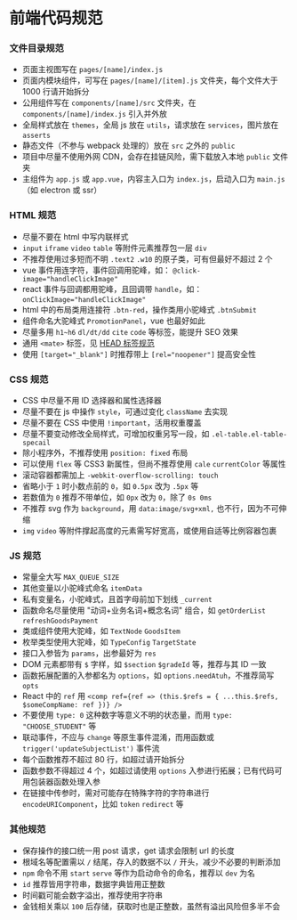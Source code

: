 # 前端代码规范

### 文件目录规范

- 页面主视图写在 `pages/[name]/index.js`
- 页面内模块组件，可写在 `pages/[name]/[item].js` 文件夹，每个文件大于 1000 行请开始拆分
- 公用组件写在 `components/[name]/src` 文件夹，在 `components/[name]/index.js` 引入并外放
- 全局样式放在 `themes`，全局 js 放在 `utils`，请求放在 `services`，图片放在 `asserts`
- 静态文件（不参与 webpack 处理的）放在 `src` 之外的 `public`
- 项目中尽量不使用外网 CDN，会存在挂链风险，需下载放入本地 `public` 文件夹
- 主组件为 `app.js` 或 `app.vue`，内容主入口为 `index.js`，启动入口为 `main.js`（如 electron 或 ssr）

### HTML 规范

- 尽量不要在 html 中写内联样式
- `input` `iframe` `video` `table` 等附件元素推荐包一层 `div`
- 不推荐使用过多短而不明 `.text2` `.w10` 的原子类，可有但最好不超过 2 个
- vue 事件用连字符，事件回调用驼峰，如： `@click-image="handleClickImage"`
- react 事件与回调都用驼峰，且回调带 `handle`，如： `onClickImage="handleClickImage"`
- html 中的布局类用连接符 `.btn-red`，操作类用小驼峰式 `.btnSubmit`
- 组件命名大驼峰式 `PromotionPanel`，vue 也最好如此
- 尽量多用 `h1~h6` `dl/dt/dd` `cite` `code` 等标签，能提升 SEO 效果
- 通用 `<mate>` 标签，见 [HEAD 标签规范](pages/doc/HEAD%20标签规范)
- 使用 `[target="_blank"]` 时推荐带上 `[rel="noopener"]` 提高安全性

### CSS 规范

- CSS 中尽量不用 ID 选择器和属性选择器
- 尽量不要在 js 中操作 `style`，可通过变化 `className` 去实现
- 尽量不要在 CSS 中使用 `!important`，活用权重覆盖
- 尽量不要变动修改全局样式，可增加权重另写一段，如 `.el-table.el-table-specail`
- 除小程序外，不推荐使用 `position: fixed` 布局
- 可以使用 `flex` 等 CSS3 新属性，但尚不推荐使用 `cale` `currentColor` 等属性
- 滚动容器都需加上 `-webkit-overflow-scrolling: touch`
- 省略小于 `1` 时小数点前的 `0`，如 `0.5px` 改为 `.5px` 等
- 若数值为 `0` 推荐不带单位，如 `0px` 改为 `0`，除了 `0s 0ms`
- 不推荐 svg 作为 `background`，用 `data:image/svg+xml,` 也不行，因为不可伸缩
- `img` `video` 等附件撑起高度的元素需写好宽高，或使用自适等比例容器包裹

### JS 规范

- 常量全大写 `MAX_QUEUE_SIZE`
- 其他变量以小驼峰式命名 `itemData`
- 私有变量名，小驼峰式，且首字母前加下划线 `_current`
- 函数命名尽量使用 "动词+业务名词+概念名词" 组合，如 `getOrderList` `refreshGoodsPayment`
- 类或组件使用大驼峰，如 `TextNode` `GoodsItem`
- 枚举类型使用大驼峰，如 `TypeConfig` `TargetState`
- 接口入参皆为 `params`，出参最好为 `res`
- DOM 元素都带有 `$` 字样，如 `$section` `$gradeId` 等，推荐与其 ID 一致
- 函数拓展配置的入参都名为 `options`，如 `options.needAtuh`，不推荐简写 `opts`
- React 中的 `ref` 用 `<comp ref={ref => (this.$refs = { ...this.$refs, $someCompName: ref })} />`
- 不要使用 `type: 0` 这种数字等意义不明的状态量，而用 `type: "CHOOSE_STUDENT"` 等
- 联动事件，不应与 `change` 等原生事件混淆，而用函数或 `trigger('updateSubjectList')` 事件流
- 每个函数推荐不超过 80 行，如超过请开始拆分
- 函数参数不得超过 4 个，如超过请使用 `options` 入参进行拓展；已有代码可用包装器函数处理入参
- 在链接中传参时，需对可能存在特殊字符的字符串进行 `encodeURIComponent`，比如 `token` `redirect` 等

### 其他规范

- 保存操作的接口统一用 post 请求，get 请求会限制 url 的长度
- 根域名等配置需以 `/` 结尾，存入的数据不以 `/` 开头，减少不必要的判断添加
- `npm` 命令不用 `start` `serve` 等作为启动命令的命名，推荐以 `dev` 为名
- `id` 推荐皆用字符串，数据字典皆用正整数
- 时间戳可能会数字溢出，推荐使用字符串
- 金钱相关乘以 `100` 后存储，获取时也是正整数，虽然有溢出风险但多半不会
